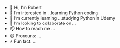- 👋 Hi, I'm Robert
- 👀 I’m interested in ...learning Python coding
- 🌱 I’m currently learning ...studying Python in Udemy
- 💞️ I’m looking to collaborate on ...
- 📫 How to reach me ...
- 😄 Pronouns: ...
- ⚡ Fun fact: ...

<!---
RJW3rd/RJW3rd is a ✨ special ✨ repository because its `README.md` (this file) appears on your GitHub profile.
You can click the Preview link to take a look at your changes.
--->
